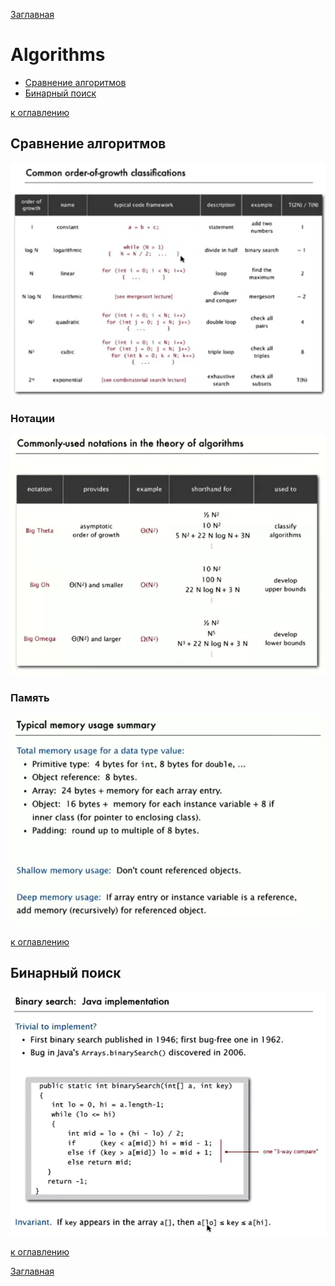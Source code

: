 [Заглавная](README.md)

# Algorithms
+ [Сравнение алгоритмов](algo.md#Сравнение-алгоритмов)
+ [Бинарный поиск](algo.md#Бинарный-поиск)

[algo-growing]:img/algorithms/algo-growing.png
[binary-search]:img/algorithms/binary-search.png
[notations]:img/algorithms/notations.png
[memory]:img/algorithms/memory.png


[к оглавлению](#Algorithms)

## Сравнение алгоритмов

![icon][algo-growing]

### Нотации

![icon][notations]

### Память

![icon][memory]

[к оглавлению](#Algorithms)

## Бинарный поиск

![icon][binary-search]

[к оглавлению](#Algorithms)

[Заглавная](README.md)
